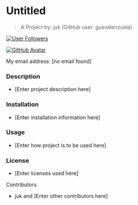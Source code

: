 # Untitled
    
> A Project by: juk (GitHub user: gusvalenzuela)

[![User Followers](https://img.shields.io/github/followers/gusvalenzuela?style=social)](https://github.com/gusvalenzuela)

[![GitHub Avatar](https://avatars2.githubusercontent.com/u/13578427?v=4)](https://github.com/gusvalenzuela)

My email address: [no email found]

### Description
* [Enter project description here]

### Installation
* [Enter installation information here]

### Usage
* [Enter how project is to be used here]

### License
* [Enter licenses used here]

Contributors
* juk and [Enter other contributors here]
